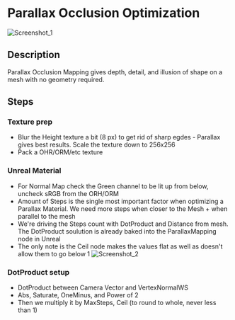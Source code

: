 # Parallax Occlusion Optimization
![Screenshot_1](https://user-images.githubusercontent.com/36862146/223395550-cae6af2a-db34-4b56-9bcf-44a8b2f8b1b5.png)

## Description
Parallax Occlusion Mapping gives depth, detail, and illusion of shape on a mesh with no geometry required. 
## Steps
### Texture prep
- Blur the Height texture a bit (8 px) to get rid of sharp egdes - Parallax gives best results. Scale the texture down to 256x256
- Pack a OHR/ORM/etc texture

### Unreal Material
- For Normal Map check the Green channel to be lit up from below, uncheck sRGB from the ORH/ORM
- Amount of Steps is the single most important factor when optimizing a Parallax Material. We need more steps when closer to the Mesh + when parallel to the mesh
- We're driving the Steps count with DotProduct and Distance from mesh. The DotProduct soulution is already baked into the ParallaxMapping node in Unreal
- The only note is the Ceil node makes the values flat as well as doesn't allow them to go below 1
![Screenshot_2](https://user-images.githubusercontent.com/36862146/223395559-0541a64e-0aea-4afd-bdce-5f4c233a1319.png)

### DotProduct setup
- DotProduct between Camera Vector and VertexNormalWS
- Abs, Saturate, OneMinus, and Power of 2
- Then we multiply it by MaxSteps, Ceil (to round to whole, never less than 1)
